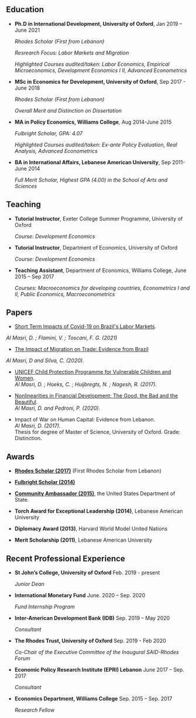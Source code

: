 ## Education 
- **Ph.D in International Development, University of Oxford**, Jan 2019 – June 2021
   
   *Rhodes Scholar (First from Lebanon)*

   *Resrearch Focus: Labor Markets and Migration* 

   *Highlighted Courses audited/taken: Labor Economics, Empirical Microeconomics, Development Economics I II, Advanced Econometrics*

- **MSc in Economics for Development, University of Oxford**, Sep 2017 - June 2018
   
   *Rhodes Scholar (First from Lebanon)*

   *Overall Merit and Distinction on Dissertation* 

- **MA in Policy Economics, Williams College**, Aug 2014-June 2015

   *Fulbright Scholar, GPA: 4.07*

   *Highlighted Courses audited/taken: Ex-ante Policy Evaluation, Real Analysis, Advanced Econometrics* 

- **BA in International Affairs, Lebanese American University**, Sep 2011-June 2014

   *Full Merit Scholar, Highest GPA (4.00) in the School of Arts and Sciences* 

## Teaching
- **Tutorial Instructor**, Exeter College Summer Programme, University of Oxford

    *Course: Development Economics*

- **Tutorial Instructor**,  Department of Economics, University of Oxford

    *Course: Development Economics* 

- **Teaching Assistant**, Department of Economics, Williams College, June 2015 – Sep 2017

    *Courses: Macroeconomics for developing countries, Econometrics I and II, Public Economics, Macroeconometrics*


## Papers 
- [Short Term Impacts of Covid-19 on Brazil's Labor Markets](https://www.imf.org/en/Publications/WP/Issues/2021/03/05/The-Short-Term-Impact-of-COVID-19-on-Labor-Markets-Poverty-and-Inequality-in-Brazil-50124).

*Al Masri, D. ; Flamini, V. ; Toscani, F. G. (2021)*

 - [The Impact of Migration on Trade: Evidence from Brazil](https://publications.iadb.org/en/impact-migration-trade-evidence-brazil#:~:text=Our%20results%20suggest%20that%20overall,increasing%20total%20imports%20by%2035%25.)

*Al Masri, D and Silva, C. (2020).* 

<!---3. Revisiting the effects of a Peruvian Conditional Cash Transfer on
utilisation of health services by pregnant women and children. 
Al Masri, D. and Smarrelli, G.---> 

- [UNICEF Child Protection Programme for Vulnerable Children and Women](https://www.unicef.org/evaldatabase/files/UNICEFLebanonCPGBVEvaluationReport.pdf).   
*Al Masri, D. ; Hoeks, C. ; Huijbregts, N. ; Nagesh, R. (2017).* <!--[UNICEF Child Protection Programme for Vulnerable Children and Women](https://www.unicef.org/evaldatabase/files/UNICEFLebanonCPGBVEvaluationReport.pdf).-->  

- [Nonlinearities in Financial Development; The Good, the Bad and the Beautiful](https://drive.google.com/file/d/0B7ffqHyIHo3PVXV0QzFXS2Jna1E/view).   
*Al Masri, D. and Pedroni, P. (2020).* <!--[Nonlinearities in Financial Development; The Good, the Bad and the Beautiful](https://drive.google.com/file/d/0B7ffqHyIHo3PVXV0QzFXS2Jna1E/view).-->  

- Impact of War on Human Capital: Evidence from Lebanon.  
*Al Masri, D. (2017).*  
Thesis for degree of Master of Science, University of Oxford. Grade: Distinction. 

## Awards 

- **[Rhodes Scholar (2017)](https://www.rhodeshouse.ox.ac.uk/news-events/latest-news/news/2016/november/rhodes-scholarships-awarded-for-the-middle-east-in-historic-launch/)** (First Rhodes Scholar from Lebanon)  <!--[Rhodes Scholar](https://www.rhodeshouse.ox.ac.uk/news-events/latest-news/news/2016/november/rhodes-scholarships-awarded-for-the-middle-east-in-historic-launch/).-->

- **[Fulbright Scholar (2014)](https://www.amideast.org/news-resources/announcements/lebanon-west-bank-gaza/hope-fund-scholar-fulbright-alumna-win-prestigious-rhodes)**  <!--[Fulbright Scholar](https://www.amideast.org/news-resources/announcements/lebanon-west-bank-gaza/hope-fund-scholar-fulbright-alumna-win-prestigious-rhodes).-->

- **[Community Ambassador (2015)](https://www.amideast.org/news-resources/announcements/lebanon-west-bank-gaza/hope-fund-scholar-fulbright-alumna-win-prestigious-rhodes)**, the United States Department of State.   <!--[Community Ambassador](https://mepilaa.wordpress.com/2015/06/23/whos-who-in-mepi-laa-community-ambassador-diala-el-masri/).-->

- **Torch Award for Exceptional Leadership (2014)**, Lebanese American University 

- **Diplomacy Award (2013)**, Harvard World Model United Nations

- **Merit Scholarship (2011)**, Lebanese American University

## Recent Professional Experience 

- **St John’s College, University of Oxford** Feb. 2019 - present
   
   *Junior Dean* 
   
- **International Monetary Fund**  June. 2020 – Sep. 2020
   
   *Fund Internship Program*

- **Inter-American Development Bank (IDB)**  Sep. 2019 – May 2020
   
   *Consultant* 

- **The Rhodes Trust, University of Oxford**  Sep. 2019 - Feb 2020
   
   *Co-Chair of the Executive Committee of the Inaugural SAID-Rhodes Forum* 

- **Economic Policy Research Institute (EPRI) Lebanon**  June 2017 – Sep. 2017
   
   *Consultant* 

- **Economics Department, Williams College**  Sep. 2015 – Sep. 2017
  
  *Research Fellow* 
